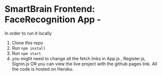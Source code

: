 # SmartBrain Frontend: FaceRecognition App -
In order to run it locally 

1. Clone this repo
2. Run `npm install`
3. Run `npm start`
4. you might need to change all the fetch links in App.js , Register.js, Signin.js
OR
   you can view the live project with the github pages link.
   All the code is hosted on Heroku.